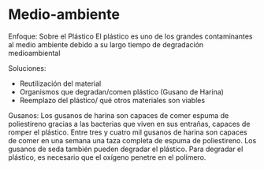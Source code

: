 # Medio-ambiente

Enfoque: Sobre el Plástico
El plástico es uno de los grandes contaminantes al medio ambiente debido a su largo tiempo de degradación medioambiental

Soluciones:
- Reutilización del material
- Organismos que degradan/comen plástico (Gusano de Harina)
- Reemplazo del plástico/ qué otros materiales son viables

Gusanos:
Los gusanos de harina son capaces de comer espuma de poliestireno gracias a las bacterias que viven en sus entrañas, capaces de romper el plástico. 
Entre tres y cuatro mil gusanos de harina son capaces de comer en una semana una taza completa de espuma de poliestireno. 
Los gusanos de seda también pueden degradar el plástico. Para degradar el plástico, es necesario que el oxígeno penetre en el polímero.
